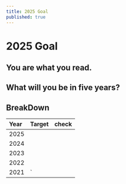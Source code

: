 ```yaml
---
title: 2025 Goal
published: true
---
```


# 2025 Goal
## You are what you read.

## What will you be in five years?

## BreakDown
| Year         | Target            | check |
|:-------------|:------------------|:------|
| 2025         |                   |       |
| 2024         |                   |       |
| 2023         |                   |       |
| 2022         |                   |       |
| 2021         |                  `|       |

